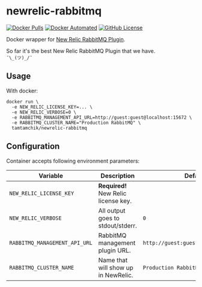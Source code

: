 # newrelic-rabbitmq

[![Docker Pulls](https://img.shields.io/docker/pulls/tamtamchik/newrelic-rabbitmq.svg?style=flat-square)](https://hub.docker.com/r/tamtamchik/newrelic-rabbitmq/)
[![Docker Automated](https://img.shields.io/docker/automated/jrottenberg/ffmpeg.svg?style=flat-square)](https://hub.docker.com/r/tamtamchik/newrelic-rabbitmq/)
[![GitHub License](https://img.shields.io/badge/license-MIT-blue.svg?style=flat-square)](https://raw.githubusercontent.com/tamtamchik/newrelic-rabbitmq-docker/master/LICENSE)

Docker wrapper for [New Relic RabbitMQ Plugin](https://github.com/modcloth/newrelic_rabbitmq_plugin).  

So far it's the best New Relic RabbitMQ Plugin that we have.  
`¯\_(ツ)_/¯`

## Usage

With docker:
```
docker run \
  -e NEW_RELIC_LICENSE_KEY=... \
  -e NEW_RELIC_VERBOSE=0 \
  -e RABBITMQ_MANAGEMENT_API_URL=http://guest:guest@localhost:15672 \
  -e RABBITMQ_CLUSTER_NAME="Production RabbitMQ" \
  tamtamchik/newrelic-rabbitmq
```

## Configuration

Container accepts following environment parameters:

Variable | Description | Default
---------|-------------|---------
`NEW_RELIC_LICENSE_KEY` | **Required!** New Relic license key. |
`NEW_RELIC_VERBOSE` | All output goes to stdout/stderr. | `0`
`RABBITMQ_MANAGEMENT_API_URL` | RabbitMQ management plugin URL. | `http://guest:guest@localhost:15672`
`RABBITMQ_CLUSTER_NAME` | Name that will show up in NewRelic. | `Production RabbitMQ`
